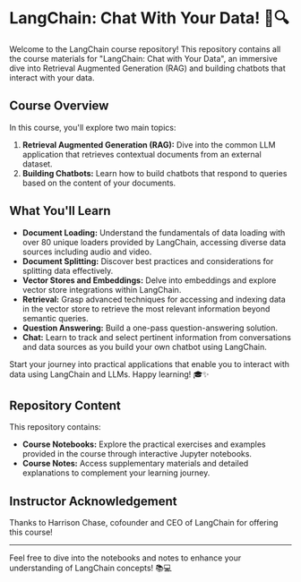 # LangChain: Chat With Your Data! 🤖🔍

Welcome to the LangChain course repository! This repository contains all the course materials for "LangChain: Chat with Your Data", an immersive dive into Retrieval Augmented Generation (RAG) and building chatbots that interact with your data.

## Course Overview

In this course, you'll explore two main topics:

1. **Retrieval Augmented Generation (RAG):** Dive into the common LLM application that retrieves contextual documents from an external dataset.
2. **Building Chatbots:** Learn how to build chatbots that respond to queries based on the content of your documents.

## What You'll Learn

- **Document Loading:** Understand the fundamentals of data loading with over 80 unique loaders provided by LangChain, accessing diverse data sources including audio and video.
- **Document Splitting:** Discover best practices and considerations for splitting data effectively.
- **Vector Stores and Embeddings:** Delve into embeddings and explore vector store integrations within LangChain.
- **Retrieval:** Grasp advanced techniques for accessing and indexing data in the vector store to retrieve the most relevant information beyond semantic queries.
- **Question Answering:** Build a one-pass question-answering solution.
- **Chat:** Learn to track and select pertinent information from conversations and data sources as you build your own chatbot using LangChain.

Start your journey into practical applications that enable you to interact with data using LangChain and LLMs. Happy learning! 🎓✨

## Repository Content

This repository contains:

- **Course Notebooks:** Explore the practical exercises and examples provided in the course through interactive Jupyter notebooks.
- **Course Notes:** Access supplementary materials and detailed explanations to complement your learning journey.

## Instructor Acknowledgement
Thanks to Harrison Chase, cofounder and CEO of LangChain for offering this course!

---

Feel free to dive into the notebooks and notes to enhance your understanding of LangChain concepts! 📚💻
